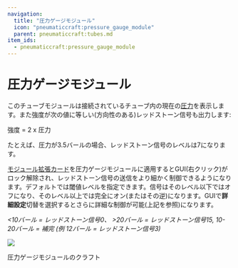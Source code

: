 ```yaml
---
navigation:
  title: "圧力ゲージモジュール"
  icon: "pneumaticcraft:pressure_gauge_module"
  parent: pneumaticcraft:tubes.md
item_ids:
  - pneumaticcraft:pressure_gauge_module
---
```


# 圧力ゲージモジュール

このチューブモジュールは接続されているチューブ内の現在の[圧力](../pressure.md)を表示します。また強度が次の値に等しい(方向性のある)<Color hex="#f00">レッドストーン信号</Color>も出力します:

<Color hex="#272"> 強度 = 2 x 圧力</Color>

たとえば、圧力が3.5バールの場合、レッドストーン信号のレベルは7になります。

<ItemImage id="pneumaticcraft:module_expansion_card" />

[モジュール拡張カード](./module_expansion_card.md)を圧力ゲージモジュールに適用するとGUI(右クリック)がロック解除され、<Color hex="#f00">レッドストーン信号</Color>の送信をより細かく制御できるようになります。デフォルトでは閾値レベルを指定できます。信号はそのレベル以下ではオフになり、そのレベル以上では完全にオン(またはその逆)になります。GUIで**詳細設定**切替を選択するとさらに詳細な制御が可能(上記を参照)になります。

<a name="img"></a>
*<10バール = レッドストーン信号0、 >20バール = レッドストーン信号15, 10-20バール = 補完 (例 12バール = レッドストーン信号3)*

![](pressure_gauge_gui.png)

圧力ゲージモジュールのクラフト

<Recipe id="pneumaticcraft:pressure_gauge_module" />

